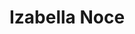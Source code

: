 ---
layout: model.ect
href: '/kitchens/models/modern-classic/izabella-noce'
lang: en
category: '/kitchens/models/modern-classic'
title: 'Izabella Noce'
importance: 2
photo: '/kitchens/models/modern-classic/izabella-noce/kitchen-izabella-noce.jpg'
description: 'An overwhelming dark colour and solid doors of real oak. A true classic!'
highlights:
  - 
    caption: 'Dark|and light|solid wood'
    photo: '/kitchens/models/modern-classic/izabella-noce/dark-light-solid-wood.png'
  - 
    caption: 'Contrast|between|materials'
    photo: '/kitchens/models/modern-classic/izabella-noce/contrast-materials.png'
  - 
    caption: 'Solid|doors'
    photo: '/kitchens/models/modern-classic/izabella-noce/mechanisms-doors.png'
topics:
  -
    caption: 'Solid oak in overwhelming colours'
    description: 'Solid wood doors with the option to be combined with frosted glass doors and a solid frame. A powerful dark colour and precise workmanship of the real oak. We offer the option of combining natural and dark tones..'
    highlight: 'Opportunity for combination|of dark and light colour of the doors'
    photos:
      - '/kitchens/models/modern-classic/izabella-noce/kitchen-unilateral.jpg'
      - '/kitchens/models/modern-classic/izabella-noce/island-kitchen.jpg'
  -
    caption: 'Metal, glass and solid wood.'
    description: 'A combination of solid wood, metal and glass. Unique design and true perfection. A combination of contrastingly different materials. We offer the option of metal sides and metal panels (back of the worktop). The glass that we use in our kitchens is exceptionally strong, and the metal does not change and preserves its aesthetic appearance over a long period of time.'
    highlight: 'Wonderful combination|of glass, solid wood and metal'
    photos:
      - '/kitchens/models/modern-classic/izabella-noce/metal-1.jpg'
      - '/kitchens/models/modern-classic/izabella-noce/metal-2.jpg'
  -
    caption: 'Ornamental aluminium shelves'
    description: 'The ornamental shelves are an excellent addition to and combine beautifully with solid wood and metal. The LED bottom of the upper cupboards (which emits light upwards and downwards) lights the inside of the cupboards and the worktops at the same time. With these final touches, the kitchen is completely transformed.'
    highlight: 'Aluminium shelves|that make the kitchen better'
    photos:
      - '/kitchens/models/modern-classic/izabella-noce/shelves.jpg'
  -
    caption: 'Optimal use of the space'
    description: 'This is not simply a beautiful kitchen, this is comfort and attention to every detail. The large drawers and doors allow us to use mechanisms for rational organisation of items and easy access to the whole space of the cupboards.'
    highlight: 'Functionality|and comfort'
    photos:
      - '/kitchens/models/modern-classic/izabella-noce/mechanisms-closet.jpg'
      - '/kitchens/models/modern-classic/izabella-noce/mechanisms-upper-door.jpg'
      - '/kitchens/models/modern-classic/izabella-noce/mechanisms-lower-door.jpg'
doors:
  description: 'Each door is coloured and patinated in order to enhance the effect of the wood and to seal the pores of the timber. The doors are made of solid oak, 25 mm in thickness. All this contributes to the improved durability of the timber and to protecting it against the influence of the external factors, the moisture and the sun. Varnished, with mat finish.'
  categories:
    - 
      caption: 'Solid oak, 25 mm thick'
      photos:
        - '/kitchens/models/modern-classic/izabella-noce/doors/doors-1.jpg'
        - '/kitchens/models/modern-classic/izabella-noce/doors/doors-3.jpg'
        - '/kitchens/models/modern-classic/izabella-noce/doors/doors-2.jpg'
        - '/kitchens/models/modern-classic/izabella-noce/doors/doors-4.jpg'
handles:
  description: 'Wide, noticeable metal handles. In contrast to plastic handles with metal coating, these handles do not wear off and the coat does not fall. Their appearance does not change over time. Carefully selected for easy holding and door opening.'
  categories:
    - 
      caption: 'Metal'
      photos:
        - '/kitchens/models/modern-classic/izabella-noce/handles/handles-1.jpg'
        - '/kitchens/models/modern-classic/izabella-noce/handles/handles-2.jpg'
        - '/kitchens/models/modern-classic/izabella-noce/handles/handles-3.jpg'
        - '/kitchens/models/modern-classic/izabella-noce/handles/handles-4.jpg'
worktops:
  description: 'To ensure the perfect finish of your kitchen, you can choose from worktops and wall panels of natural stone or made of materials which imitate it successfully. The worktops that we use are made of HPL, granite and technical stone and have proven over time to be shock- and heat-resistant. This gives them a huge advantage as compared to all other materials offered on the market.'
  hpl:
    photos:
    - '/kitchens/models/modern-classic/izabella-noce/worktop/hpl/worktop-1.jpg'
    - '/kitchens/models/modern-classic/izabella-noce/worktop/hpl/worktop-2.jpg'
    - '/kitchens/models/modern-classic/izabella-noce/worktop/hpl/worktop-3.jpg'
    - '/kitchens/models/modern-classic/izabella-noce/worktop/hpl/worktop-4.jpg'
    - '/kitchens/models/modern-classic/izabella-noce/worktop/hpl/worktop-5.jpg'
    - '/kitchens/models/modern-classic/izabella-noce/worktop/hpl/worktop-6.jpg'
    - '/kitchens/models/modern-classic/izabella-noce/worktop/hpl/worktop-7.jpg'
    - '/kitchens/models/modern-classic/izabella-noce/worktop/hpl/worktop-8.jpg'
  technicalStone:
    photos:
    - '/kitchens/models/modern-classic/izabella-noce/worktop/technical-stone/technical-stone-1.jpg'
  granite:
    photos:
    - '/kitchens/models/modern-classic/izabella-noce/worktop/granite/granite-1.jpg'
    - '/kitchens/models/modern-classic/izabella-noce/worktop/granite/granite-2.jpg'
    - '/kitchens/models/modern-classic/izabella-noce/worktop/granite/granite-3.jpg'
    - '/kitchens/models/modern-classic/izabella-noce/worktop/granite/granite-4.jpg'
    - '/kitchens/models/modern-classic/izabella-noce/worktop/granite/granite-5.jpg'
    - '/kitchens/models/modern-classic/izabella-noce/worktop/granite/granite-6.jpg'
---